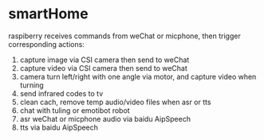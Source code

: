 # smartHome
raspiberry receives commands from weChat or micphone, then trigger corresponding actions:
1. capture image via CSI camera then send to weChat
2. capture video via CSI camera then send to weChat
3. camera turn left/right with one angle via motor, and capture video when turning
4. send infrared codes to tv
5. clean cach, remove temp audio/video files when asr or tts
6. chat with tuling or emotibot robot
7. asr weChat or micphone audio via baidu AipSpeech
8. tts via baidu AipSpeech
